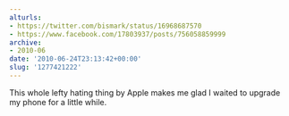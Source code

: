 ```yaml
---
alturls:
- https://twitter.com/bismark/status/16968687570
- https://www.facebook.com/17803937/posts/756058859999
archive:
- 2010-06
date: '2010-06-24T23:13:42+00:00'
slug: '1277421222'
---
```


This whole lefty hating thing by Apple makes me glad I waited to upgrade my phone for a little while.

